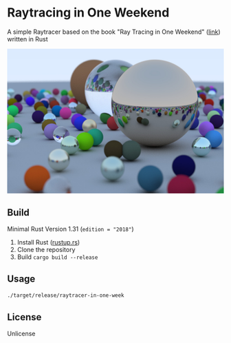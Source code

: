 # Raytracing in One Weekend
A simple Raytracer based on the book "Ray Tracing in One Weekend" ([link](https://github.com/petershirley/raytracinginoneweekend)) written in Rust

![Raytracer](./raytracer.jpg)

## Build
Minimal Rust Version 1.31 (`edition = "2018"`)
1. Install Rust ([rustup.rs](https://rustup.rs))
2. Clone the repository
3. Build `cargo build --release`

## Usage
```bash
./target/release/raytracer-in-one-week
```

## License
Unlicense